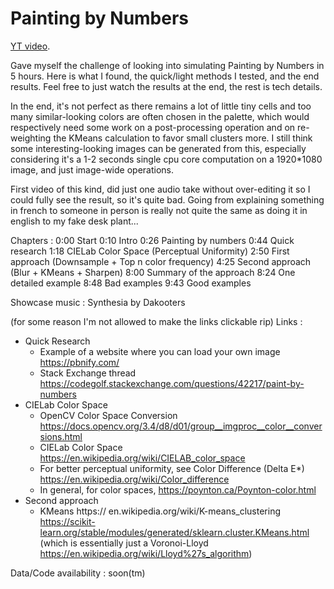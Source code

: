 # Painting by Numbers

[YT video](https://youtu.be/1JlmZMAZ7G0).

Gave myself the challenge of looking into simulating Painting by Numbers in 5 hours. Here is what I found, the quick/light methods I tested, and the end results. Feel free to just watch the results at the end, the rest is tech details.

In the end, it's not perfect as there remains a lot of little tiny cells and too many similar-looking colors are often chosen in the palette, which would respectively need some work on a post-processing operation and on re-weighting the KMeans calculation to favor small clusters more. I still think some interesting-looking images can be generated from this, especially considering it's a 1-2 seconds single cpu core computation on a 1920*1080 image, and just image-wide operations.

First video of this kind, did just one audio take without over-editing it so I could fully see the result, so it's quite bad. Going from explaining something in french to someone in person is really not quite the same as doing it in english to my fake desk plant...

Chapters : 
0:00 Start
0:10 Intro
0:26 Painting by numbers
0:44 Quick research
1:18 CIELab Color Space (Perceptual Uniformity)
2:50 First approach (Downsample + Top n color frequency)
4:25 Second approach (Blur + KMeans + Sharpen)
8:00 Summary of the approach
8:24 One detailed example
8:48 Bad examples
9:43 Good examples

Showcase music : 
Synthesia by Dakooters

(for some reason I'm not allowed to make the links clickable rip)
Links : 
- Quick Research
  - Example of a website where you can load your own image https://pbnify.com/
  - Stack Exchange thread https://codegolf.stackexchange.com/questions/42217/paint-by-numbers
- CIELab Color Space
  - OpenCV Color Space Conversion https://docs.opencv.org/3.4/d8/d01/group__imgproc__color__conversions.html
  - CIELab Color Space https://en.wikipedia.org/wiki/CIELAB_color_space
  - For better perceptual uniformity, see Color Difference (Delta E*) https://en.wikipedia.org/wiki/Color_difference
  - In general, for color spaces, https://poynton.ca/Poynton-color.html
- Second approach
  - KMeans https:// en.wikipedia.org/wiki/K-means_clustering https://scikit-learn.org/stable/modules/generated/sklearn.cluster.KMeans.html
(which is essentially just a Voronoi-Lloyd https://en.wikipedia.org/wiki/Lloyd%27s_algorithm)

Data/Code availability : 
soon(tm)
